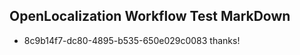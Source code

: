 ## OpenLocalization Workflow Test MarkDown
* 8c9b14f7-dc80-4895-b535-650e029c0083 thanks!

<!--HONumber=Jul16_HO5-->


